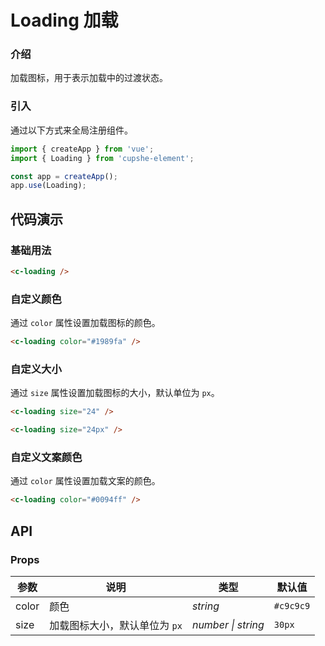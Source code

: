 # Loading 加载

### 介绍

加载图标，用于表示加载中的过渡状态。

### 引入

通过以下方式来全局注册组件。

```js
import { createApp } from 'vue';
import { Loading } from 'cupshe-element';

const app = createApp();
app.use(Loading);
```

## 代码演示

### 基础用法

```html
<c-loading />
```

### 自定义颜色

通过 `color` 属性设置加载图标的颜色。

```html
<c-loading color="#1989fa" />
```

### 自定义大小

通过 `size` 属性设置加载图标的大小，默认单位为 `px`。

```html
<c-loading size="24" />

<c-loading size="24px" />
```

### 自定义文案颜色

通过 `color` 属性设置加载文案的颜色。

```html
<c-loading color="#0094ff" />
```

## API

### Props

| 参数  | 说明                          | 类型               | 默认值    |
| ----- | ----------------------------- | ------------------ | --------- |
| color | 颜色                          | _string_           | `#c9c9c9` |
| size  | 加载图标大小，默认单位为 `px` | _number \| string_ | `30px`    |
